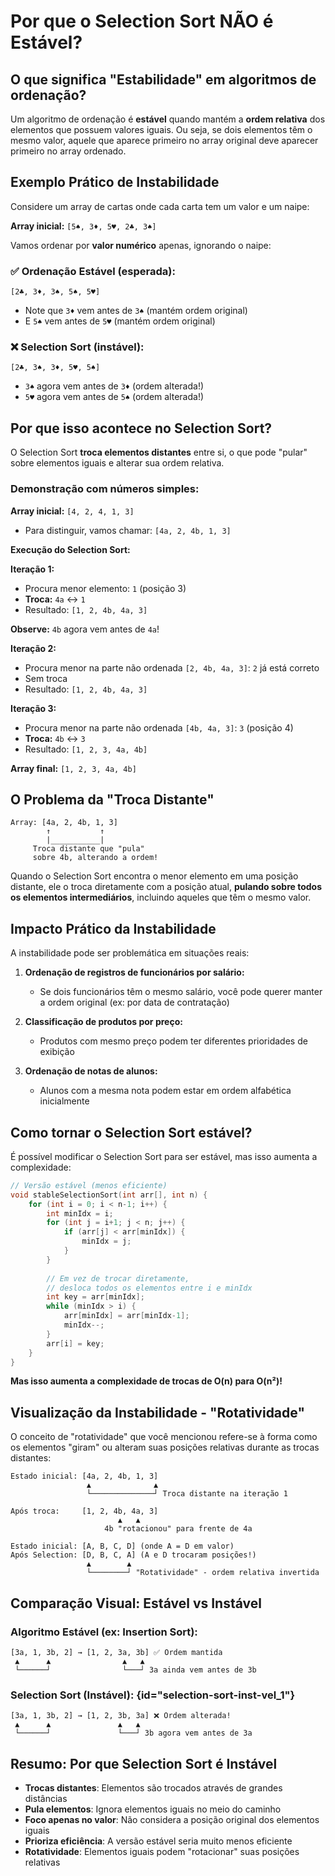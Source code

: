 # Por que o Selection Sort NÃO é Estável?

## O que significa "Estabilidade" em algoritmos de ordenação?

Um algoritmo de ordenação é **estável** quando mantém a **ordem relativa** dos elementos que possuem valores iguais. Ou seja, se dois elementos têm o mesmo valor, aquele que aparece primeiro no array original deve aparecer primeiro no array ordenado.

## Exemplo Prático de Instabilidade

Considere um array de cartas onde cada carta tem um valor e um naipe:

**Array inicial:** `[5♠, 3♦, 5♥, 2♣, 3♠]`

Vamos ordenar por **valor numérico** apenas, ignorando o naipe:

### ✅ Ordenação Estável (esperada):
`[2♣, 3♦, 3♠, 5♠, 5♥]`
- Note que `3♦` vem antes de `3♠` (mantém ordem original)
- E `5♠` vem antes de `5♥` (mantém ordem original)

### ❌ Selection Sort (instável):
`[2♣, 3♠, 3♦, 5♥, 5♠]`
- `3♠` agora vem antes de `3♦` (ordem alterada!)
- `5♥` agora vem antes de `5♠` (ordem alterada!)

## Por que isso acontece no Selection Sort?

O Selection Sort **troca elementos distantes** entre si, o que pode "pular" sobre elementos iguais e alterar sua ordem relativa.

### Demonstração com números simples:

**Array inicial:** `[4, 2, 4, 1, 3]`
- Para distinguir, vamos chamar: `[4a, 2, 4b, 1, 3]`

**Execução do Selection Sort:**

**Iteração 1:**
- Procura menor elemento: `1` (posição 3)
- **Troca:** `4a` ↔ `1`
- Resultado: `[1, 2, 4b, 4a, 3]`

<warning>

**Observe:** `4b` agora vem antes de `4a`!

</warning>

**Iteração 2:**
- Procura menor na parte não ordenada `[2, 4b, 4a, 3]`: `2` já está correto
- Sem troca
- Resultado: `[1, 2, 4b, 4a, 3]`

**Iteração 3:**
- Procura menor na parte não ordenada `[4b, 4a, 3]`: `3` (posição 4)
- **Troca:** `4b` ↔ `3`
- Resultado: `[1, 2, 3, 4a, 4b]`

**Array final:** `[1, 2, 3, 4a, 4b]`

## O Problema da "Troca Distante"

```
Array: [4a, 2, 4b, 1, 3]
        ↑           ↑
        |___________|
     Troca distante que "pula"
     sobre 4b, alterando a ordem!
```

Quando o Selection Sort encontra o menor elemento em uma posição distante, ele o troca diretamente com a posição atual, **pulando sobre todos os elementos intermediários**, incluindo aqueles que têm o mesmo valor.

## Impacto Prático da Instabilidade

A instabilidade pode ser problemática em situações reais:

1. **Ordenação de registros de funcionários por salário:**
   - Se dois funcionários têm o mesmo salário, você pode querer manter a ordem original (ex: por data de contratação)

2. **Classificação de produtos por preço:**
   - Produtos com mesmo preço podem ter diferentes prioridades de exibição

3. **Ordenação de notas de alunos:**
   - Alunos com a mesma nota podem estar em ordem alfabética inicialmente

## Como tornar o Selection Sort estável?

É possível modificar o Selection Sort para ser estável, mas isso aumenta a complexidade:

```cpp
// Versão estável (menos eficiente)
void stableSelectionSort(int arr[], int n) {
    for (int i = 0; i < n-1; i++) {
        int minIdx = i;
        for (int j = i+1; j < n; j++) {
            if (arr[j] < arr[minIdx]) {
                minIdx = j;
            }
        }
        
        // Em vez de trocar diretamente, 
        // desloca todos os elementos entre i e minIdx
        int key = arr[minIdx];
        while (minIdx > i) {
            arr[minIdx] = arr[minIdx-1];
            minIdx--;
        }
        arr[i] = key;
    }
}
```

<warning>

**Mas isso aumenta a complexidade de trocas de O(n) para O(n²)!**

</warning>

## Visualização da Instabilidade - "Rotatividade"

O conceito de "rotatividade" que você mencionou refere-se à forma como os elementos "giram" ou alteram suas posições relativas durante as trocas distantes:

```
Estado inicial: [4a, 2, 4b, 1, 3]
                 ▲              ▲
                 └──────────────┘ Troca distante na iteração 1

Após troca:     [1, 2, 4b, 4a, 3]
                        ▲   ▲
                     4b "rotacionou" para frente de 4a

Estado inicial: [A, B, C, D] (onde A = D em valor)
Após Selection: [D, B, C, A] (A e D trocaram posições!)
                 ▲        ▲
                 └────────┘ "Rotatividade" - ordem relativa invertida
```

## Comparação Visual: Estável vs Instável

### Algoritmo Estável (ex: Insertion Sort):
```
[3a, 1, 3b, 2] → [1, 2, 3a, 3b] ✅ Ordem mantida
 ▲      ▲                ▲   ▲
 └──────┘                └───┘ 3a ainda vem antes de 3b
```

### Selection Sort (Instável): {id="selection-sort-inst-vel_1"}
```
[3a, 1, 3b, 2] → [1, 2, 3b, 3a] ❌ Ordem alterada!
 ▲      ▲               ▲   ▲
 └──────┘               └───┘ 3b agora vem antes de 3a
```

## Resumo: Por que Selection Sort é Instável

- **Trocas distantes**: Elementos são trocados através de grandes distâncias
- **Pula elementos**: Ignora elementos iguais no meio do caminho
- **Foco apenas no valor**: Não considera a posição original dos elementos iguais
- **Prioriza eficiência**: A versão estável seria muito menos eficiente
- **Rotatividade**: Elementos iguais podem "rotacionar" suas posições relativas
